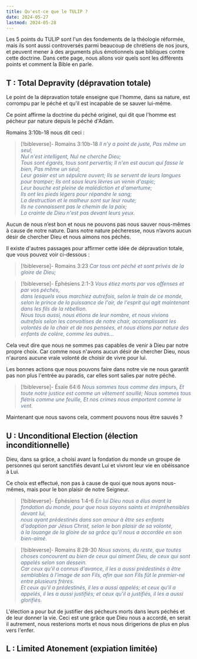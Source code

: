 ```yaml
---
title: Qu'est-ce que le TULIP ?
date: 2024-05-27
lastmod: 2024-05-28
---
```

Les 5 points du TULIP sont l'un des fondements de la théologie réformée, mais ils sont aussi controversés parmi beaucoup de chrétiens de nos jours, et peuvent mener à des arguments plus émotionnels que bibliques contre cette doctrine. Dans cette page, nous allons voir quels sont les différents points et comment la Bible en parle.
## T : Total Depravity (dépravation totale)

Le point de la dépravation totale enseigne que l'homme, dans sa nature, est corrompu par le péché et qu'il est incapable de se sauver lui-même.

Ce point affirme la doctrine du péché originel, qui dit que l'homme est pécheur par nature depuis le péché d'Adam.

Romains 3:10b-18 nous dit ceci :

>[!bibleverse]- Romains 3:10b-18
><span style="color:#5a708a">*Il n'y a point de juste, Pas même un seul;*<br/>*Nul n'est intelligent, Nul ne cherche Dieu;*<br/>*Tous sont égarés, tous sont pervertis; Il n'en est aucun qui fasse le bien, Pas même un seul;*<br/>*Leur gosier est un sépulcre ouvert; Ils se servent de leurs langues pour tromper; Ils ont sous leurs lèvres un venin d'aspic;*<br/>*Leur bouche est pleine de malédiction et d'amertume;*<br/>*Ils ont les pieds légers pour répandre le sang;*<br/>*La destruction et le malheur sont sur leur route;*<br/>*Ils ne connaissent pas le chemin de la paix;*<br/>*La crainte de Dieu n'est pas devant leurs yeux.*</span>

Aucun de nous n’est bon et nous ne pouvons pas nous sauver nous-mêmes à cause de notre nature. Dans notre nature pécheresse, nous n’avons aucun désir de chercher Dieu et nous aimons nos péchés.

Il existe d'autres passages pour affirmer cette idée de dépravation totale, que vous pouvez voir ci-dessous :

>[!bibleverse]- Romains 3:23
> <span style="color:#5a708a">*Car tous ont péché et sont privés de la gloire de Dieu;*</span>

> [!bibleverse]- Éphésiens 2:1-3
> <span style="color:#5a708a">*Vous étiez morts par vos offenses et par vos péchés,*<br/>*dans lesquels vous marchiez autrefois, selon le train de ce monde, selon le prince de la puissance de l'air, de l'esprit qui agit maintenant dans les fils de la rébellion.*<br/>*Nous tous aussi, nous étions de leur nombre, et nous vivions autrefois selon les convoitises de notre chair, accomplissant les volontés de la chair et de nos pensées, et nous étions par nature des enfants de colère, comme les autres...*</span>

Cela veut dire que nous ne sommes pas capables de venir à Dieu par notre propre choix. Car comme nous n'avons aucun désir de chercher Dieu, nous n'aurons aucune vraie volonté de choisir de vivre pour lui.

Les bonnes actions que nous pouvons faire dans notre vie ne nous garantit pas non plus l'entrée au paradis, car elles sont salies par notre péché.

> [!bibleverse]- Ésaïe 64:6
> <span style="color:#5a708a">*Nous sommes tous comme des impurs, Et toute notre justice est comme un vêtement souillé; Nous sommes tous flétris comme une feuille, Et nos crimes nous emportent comme le vent.*</span>

Maintenant que nous savons cela, comment pouvons nous être sauvés ?

## U : Unconditional Election (élection inconditionnelle)

Dieu, dans sa grâce, a choisi avant la fondation du monde un groupe de personnes qui seront sanctifiés devant Lui et vivront leur vie en obéissance à Lui.

Ce choix est effectué, non pas à cause de quoi que nous ayons nous-mêmes, mais pour le bon plaisir de notre Seigneur.

> [!bibleverse]- Éphésiens 1:4-6
> <span style="color:#5a708a">*En lui Dieu nous a élus avant la fondation du monde, pour que nous soyons saints et irrépréhensibles devant lui,*<br/>*nous ayant prédestinés dans son amour à être ses enfants d'adoption par Jésus Christ, selon le bon plaisir de sa volonté,*<br/>*à la louange de la gloire de sa grâce qu'il nous a accordée en son bien-aimé.*</span>

> [!bibleverse]- Romains 8:28-30
><span style="color:#5a708a"> *Nous savons, du reste, que toutes choses concourent au bien de ceux qui aiment Dieu, de ceux qui sont appelés selon son dessein.*<br/>*Car ceux qu'il a connus d'avance, il les a aussi prédestinés à être semblables à l'image de son Fils, afin que son Fils fût le premier-né entre plusieurs frères.*<br/> *Et ceux qu'il a prédestinés, il les a aussi appelés; et ceux qu'il a appelés, il les a aussi justifiés; et ceux qu'il a justifiés, il les a aussi glorifiés.*</span>

L'élection a pour but de justifier des pécheurs morts dans leurs péchés et de leur donner la vie. Ceci est une grâce que Dieu nous a accordé, en serait il autrement, nous resterions morts et nous nous dirigerions de plus en plus vers l'enfer.

## L : Limited Atonement (expiation limitée)